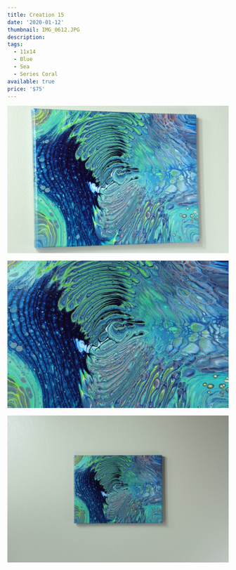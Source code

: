 ```yaml
---
title: Creation 15
date: '2020-01-12'
thumbnail: IMG_0612.JPG
description: 
tags:
  - 11x14
  - Blue
  - Sea
  - Series Coral
available: true
price: '$75'
---
```


![](IMG_0615.JPG)

![](IMG_0609.JPG)

![](IMG_0604.JPG)

